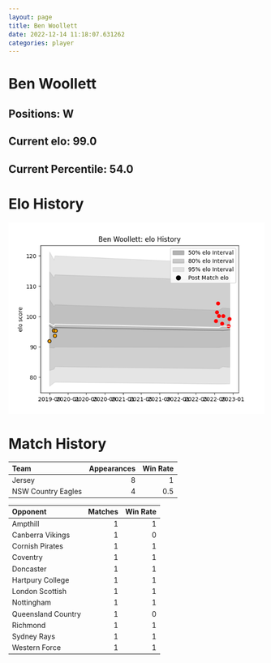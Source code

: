 ```yaml
---  
layout: page  
title: Ben Woollett  
date: 2022-12-14 11:18:07.631262  
categories: player  
---
```

# Ben Woollett

## Positions: W

## Current elo: 99.0

## Current Percentile: 54.0

# Elo History


![elo history](history_BenWoollett.png)
# Match History


| Team               |   Appearances |   Win Rate |
|:-------------------|--------------:|-----------:|
| Jersey             |             8 |        1   |
| NSW Country Eagles |             4 |        0.5 |

| Opponent           |   Matches |   Win Rate |
|:-------------------|----------:|-----------:|
| Ampthill           |         1 |          1 |
| Canberra Vikings   |         1 |          0 |
| Cornish Pirates    |         1 |          1 |
| Coventry           |         1 |          1 |
| Doncaster          |         1 |          1 |
| Hartpury College   |         1 |          1 |
| London Scottish    |         1 |          1 |
| Nottingham         |         1 |          1 |
| Queensland Country |         1 |          0 |
| Richmond           |         1 |          1 |
| Sydney Rays        |         1 |          1 |
| Western Force      |         1 |          1 |